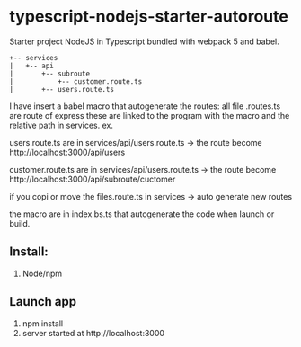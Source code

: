 # typescript-nodejs-starter-autoroute

Starter project NodeJS in Typescript bundled with webpack 5 and babel.

```
+-- services
|   +-- api
|       +-- subroute
|           +-- customer.route.ts
|       +-- users.route.ts
```
I have insert a babel macro that autogenerate the routes:
all file .routes.ts are route of express
these are linked to the program with the macro and the relative path in services.
ex. 

users.route.ts are in services/api/users.route.ts 
-> the route become  http://localhost:3000/api/users

customer.route.ts are in services/api/users.route.ts 
-> the route become  http://localhost:3000/api/subroute/cuctomer

if you copi or move the files.route.ts in services -> auto generate new routes

the macro are in index.bs.ts that autogenerate the code when launch or build.
## Install:

1. Node/npm

## Launch app

1. npm install
2. server started at http://localhost:3000

